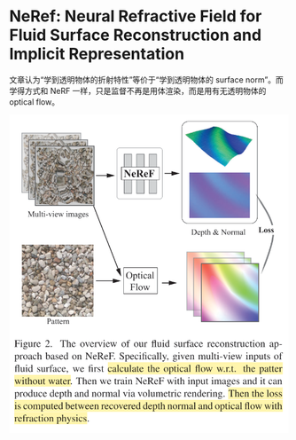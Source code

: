 # NeRef: Neural Refractive Field for Fluid Surface Reconstruction and Implicit Representation

文章认为“学到透明物体的折射特性”等价于“学到透明物体的 surface norm”。而学得方式和 NeRF 一样，只是监督不再是用体渲染，而是用有无透明物体的 optical flow。

![](../imgs/NeRef.png)